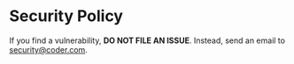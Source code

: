 # Security Policy

If you find a vulnerability, **DO NOT FILE AN ISSUE**. Instead, send an email to
security@coder.com.
